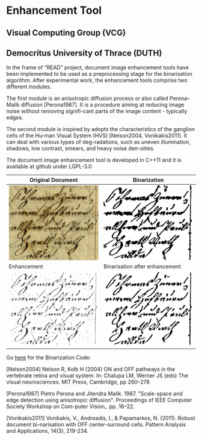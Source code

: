 # Enhancement Tool

## Visual Computing Group (VCG) 
## Democritus University of Thrace (DUTH)


In the frame of “READ” project, document image enhancement tools have been implemented to be used as a preprocessing stage for the binarisation algorithm. After experimental work, the enhancement tools comprise two different modules. 

The first module is an anisotropic diffusion process or also called Perona–Malik diffusion [Perona1987].  It is a procedure aiming at reducing image noise without removing signifi-cant parts of the image content - typically edges.

The second module is inspired by adopts the characteristics of the ganglion cells of the Hu-man Visual System (HVS) [Nelson2004, Vonikakis2011]. It can deal with various types of deg-radations, such as uneven illumination, shadows, low contrast, smears, and heavy noise den-sities. 

The document image enhancement tool is developed in C++11 and it is available at github under LGPL-3.0


Original Document | Binarization
-------------------------------|--------------------------
![Original Document](doc1.jpg) | ![Binarization](doc2.png)
Enhancement | Binarisation after enhancement
![Enhancement](doc3.png) | ![Binarization after enhancement](doc4.png)

Go [here](https://github.com/Transkribus/VCG-DUTH-ImageBinarisationTool) for the Binarization Code:  


[Nelson2004] Nelson R, Kolb H (2004) ON and OFF pathways in the vertebrate retina and visual system. In: Chalupa LM, Werner JS (eds) The visual neurosciences. MIT Press, Cambridge, pp 260–278

[Perona1987] Pietro Perona and Jitendra Malik. 1987. "Scale-space and edge detection using anisotropic diffusion". Proceedings of IEEE Computer Society Workshop on Com-puter Vision,. pp. 16–22.

[Vonikakis2011] Vonikakis, V., Andreadis, I., & Papamarkos, N. (2011). Robust document bi-narisation with OFF center-surround cells. Pattern Analysis and Applications, 14(3), 219-234.


